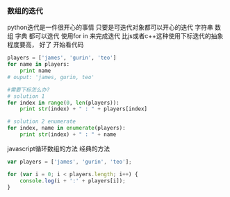 ### 数组的迭代

python迭代是一件很开心的事情 只要是可迭代对象都可以开心的迭代 字符串 数组 字典 都可以迭代
使用for in 来完成迭代 比js或者c++这种使用下标迭代的抽象程度要高， 好了 开始看代码

```python
players = ['james', 'gurin', 'teo']
for name in players:
    print name
# ouput: 'james, gurin, teo'

#需要下标怎么办?
# solution 1
for index in range(0, len(players)):
    print str(index) + " : " + players[index]

# solution 2 enumerate
for index, name in enumerate(players):
    print str(index) + " : " + name
```

javascript循环数组的方法 经典的方法

```javascript
var players = ['james', 'gurin', 'teo'];

for (var i = 0; i < players.length; i++) {
    console.log(i + ':' + players[i]);    
}

```
